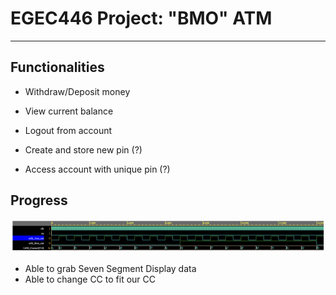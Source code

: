 # EGEC446 Project: "BMO" ATM

---

## Functionalities

- Withdraw/Deposit money
- View current balance
- Logout from account

- Create and store new pin (?)
- Access account with unique pin (?)

## Progress

![alt text](./Testing/SevSegDisp%20Setup%20SS.png)

- Able to grab Seven Segment Display data
- Able to change CC to fit our CC